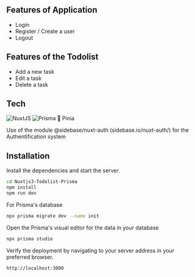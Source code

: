 ## Features of Application
- Login
- Register / Create a user
- Logout

## Features of the Todolist
- Add a new task
- Edit a task
- Delete a task

## Tech
![NuxtJS](https://img.shields.io/badge/Nuxt-000?&logo=Nuxtdotjs)
![Prisma](https://img.shields.io/badge/Prisma-008000?&logo=Prisma)
🍍 Pinia

Use of the module @sidebase/nuxt-auth (sidebase.io/nuxt-auth/) for the Authentification system


## Installation
Install the dependencies and start the server.

```sh
cd Nuxtjs3-Todolist-Prisma
npm install
npm run dev
```

For Prisma's database
```sh
npx prisma migrate dev --name init
```

 Open the Prisma's visual editor for the data in your database
```sh
npx prisma studio
```


Verify the deployment by navigating to your server address in
your preferred browser.

```sh
http://localhost:3000
```
